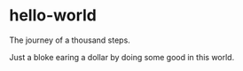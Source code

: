 # hello-world
The journey of a thousand steps.


Just a bloke earing a dollar by doing some good in this world.
